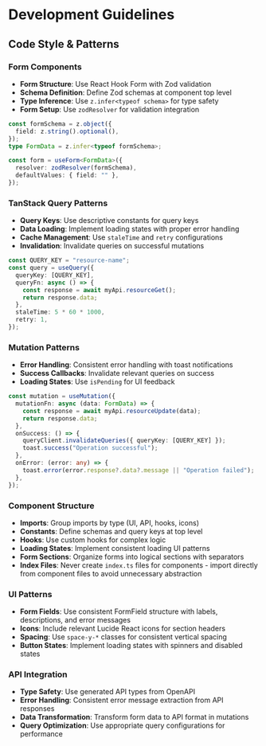 # Development Guidelines

## Code Style & Patterns

### Form Components
- **Form Structure**: Use React Hook Form with Zod validation
- **Schema Definition**: Define Zod schemas at component top level
- **Type Inference**: Use `z.infer<typeof schema>` for type safety
- **Form Setup**: Use `zodResolver` for validation integration

```typescript
const formSchema = z.object({
  field: z.string().optional(),
});
type FormData = z.infer<typeof formSchema>;

const form = useForm<FormData>({
  resolver: zodResolver(formSchema),
  defaultValues: { field: "" },
});
```

### TanStack Query Patterns
- **Query Keys**: Use descriptive constants for query keys
- **Data Loading**: Implement loading states with proper error handling
- **Cache Management**: Use `staleTime` and `retry` configurations
- **Invalidation**: Invalidate queries on successful mutations

```typescript
const QUERY_KEY = "resource-name";
const query = useQuery({
  queryKey: [QUERY_KEY],
  queryFn: async () => {
    const response = await myApi.resourceGet();
    return response.data;
  },
  staleTime: 5 * 60 * 1000,
  retry: 1,
});
```

### Mutation Patterns
- **Error Handling**: Consistent error handling with toast notifications
- **Success Callbacks**: Invalidate relevant queries on success
- **Loading States**: Use `isPending` for UI feedback

```typescript
const mutation = useMutation({
  mutationFn: async (data: FormData) => {
    const response = await myApi.resourceUpdate(data);
    return response.data;
  },
  onSuccess: () => {
    queryClient.invalidateQueries({ queryKey: [QUERY_KEY] });
    toast.success("Operation successful");
  },
  onError: (error: any) => {
    toast.error(error.response?.data?.message || "Operation failed");
  },
});
```

### Component Structure
- **Imports**: Group imports by type (UI, API, hooks, icons)
- **Constants**: Define schemas and query keys at top level
- **Hooks**: Use custom hooks for complex logic
- **Loading States**: Implement consistent loading UI patterns
- **Form Sections**: Organize forms into logical sections with separators
- **Index Files**: Never create `index.ts` files for components - import directly from component files to avoid unnecessary abstraction

### UI Patterns
- **Form Fields**: Use consistent FormField structure with labels, descriptions, and error messages
- **Icons**: Include relevant Lucide React icons for section headers
- **Spacing**: Use `space-y-*` classes for consistent vertical spacing
- **Button States**: Implement loading states with spinners and disabled states

### API Integration
- **Type Safety**: Use generated API types from OpenAPI
- **Error Handling**: Consistent error message extraction from API responses
- **Data Transformation**: Transform form data to API format in mutations
- **Query Optimization**: Use appropriate query configurations for performance
